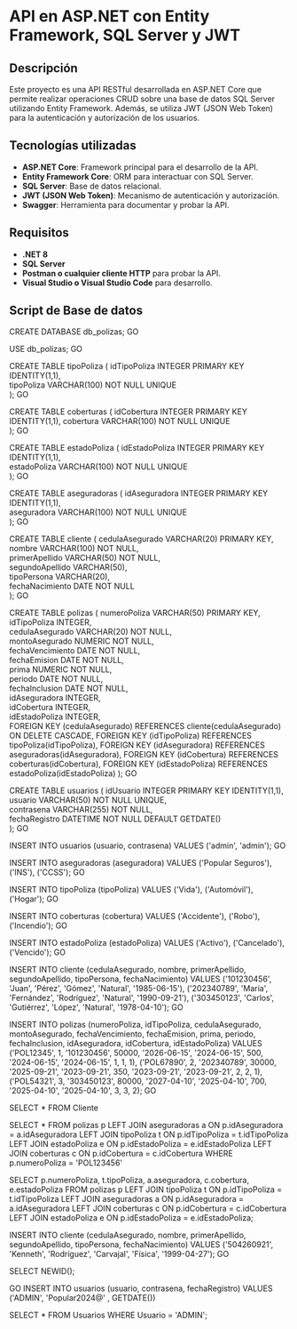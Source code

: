 # API en ASP.NET con Entity Framework, SQL Server y JWT

## Descripción

Este proyecto es una API RESTful desarrollada en ASP.NET Core que permite realizar operaciones CRUD sobre una base de datos SQL Server utilizando Entity Framework. Además, se utiliza JWT (JSON Web Token) para la autenticación y autorización de los usuarios.

## Tecnologías utilizadas

- **ASP.NET Core**: Framework principal para el desarrollo de la API.
- **Entity Framework Core**: ORM para interactuar con SQL Server.
- **SQL Server**: Base de datos relacional.
- **JWT (JSON Web Token)**: Mecanismo de autenticación y autorización.
- **Swagger**: Herramienta para documentar y probar la API.

## Requisitos

- **.NET 8**
- **SQL Server** 
- **Postman o cualquier cliente HTTP** para probar la API.
- **Visual Studio o Visual Studio Code** para desarrollo.

## Script de Base de datos

CREATE DATABASE db_polizas;
GO

USE db_polizas;
GO


CREATE TABLE tipoPoliza (
    idTipoPoliza INTEGER PRIMARY KEY IDENTITY(1,1),  
    tipoPoliza VARCHAR(100) NOT NULL UNIQUE          
);
GO

CREATE TABLE coberturas (
    idCobertura INTEGER PRIMARY KEY IDENTITY(1,1), 
    cobertura VARCHAR(100) NOT NULL UNIQUE           
);
GO

CREATE TABLE estadoPoliza (
    idEstadoPoliza INTEGER PRIMARY KEY IDENTITY(1,1),  
    estadoPoliza VARCHAR(100) NOT NULL UNIQUE          
);
GO

CREATE TABLE aseguradoras (
    idAseguradora INTEGER PRIMARY KEY IDENTITY(1,1),  
    aseguradora VARCHAR(100) NOT NULL UNIQUE           
);
GO

CREATE TABLE cliente (
    cedulaAsegurado VARCHAR(20) PRIMARY KEY,   
    nombre VARCHAR(100) NOT NULL,                
    primerApellido VARCHAR(50) NOT NULL,      
    segundoApellido VARCHAR(50),              
    tipoPersona VARCHAR(20),                 
    fechaNacimiento DATE NOT NULL              
);
GO

CREATE TABLE polizas (
    numeroPoliza VARCHAR(50) PRIMARY KEY,                
    idTipoPoliza INTEGER,                         
    cedulaAsegurado VARCHAR(20) NOT NULL,                
    montoAsegurado NUMERIC NOT NULL,              
    fechaVencimiento DATE NOT NULL,                
    fechaEmision DATE NOT NULL,                    
    prima NUMERIC NOT NULL,                         
    periodo DATE NOT NULL,                          
    fechaInclusion DATE NOT NULL,                   
    idAseguradora INTEGER,                          
    idCobertura INTEGER,                            
    idEstadoPoliza INTEGER,                        
    FOREIGN KEY (cedulaAsegurado) REFERENCES cliente(cedulaAsegurado) ON DELETE CASCADE,
    FOREIGN KEY (idTipoPoliza) REFERENCES tipoPoliza(idTipoPoliza),
    FOREIGN KEY (idAseguradora) REFERENCES aseguradoras(idAseguradora),
    FOREIGN KEY (idCobertura) REFERENCES coberturas(idCobertura),
    FOREIGN KEY (idEstadoPoliza) REFERENCES estadoPoliza(idEstadoPoliza)
);
GO


CREATE TABLE usuarios (
    idUsuario INTEGER PRIMARY KEY IDENTITY(1,1),  
    usuario VARCHAR(50) NOT NULL UNIQUE,                   
    contrasena VARCHAR(255) NOT NULL,                       
    fechaRegistro DATETIME NOT NULL DEFAULT GETDATE()  
);
GO


INSERT INTO usuarios (usuario, contrasena)
VALUES ('admin', 'admin');
GO


INSERT INTO aseguradoras (aseguradora)
VALUES 
    ('Popular Seguros'),
    ('INS'),
    ('CCSS');
GO


INSERT INTO tipoPoliza (tipoPoliza)
VALUES 
    ('Vida'),
    ('Automóvil'),
    ('Hogar');
GO


INSERT INTO coberturas (cobertura)
VALUES 
    ('Accidente'),
    ('Robo'),
    ('Incendio');
GO


INSERT INTO estadoPoliza (estadoPoliza)
VALUES 
    ('Activo'),
    ('Cancelado'),
    ('Vencido');
GO

INSERT INTO cliente (cedulaAsegurado, nombre, primerApellido, segundoApellido, tipoPersona, fechaNacimiento)
VALUES 
    ('101230456', 'Juan', 'Pérez', 'Gómez', 'Natural', '1985-06-15'),
    ('202340789', 'María', 'Fernández', 'Rodríguez', 'Natural', '1990-09-21'),
    ('303450123', 'Carlos', 'Gutiérrez', 'López', 'Natural', '1978-04-10');
GO


INSERT INTO polizas (numeroPoliza, idTipoPoliza, cedulaAsegurado, montoAsegurado, fechaVencimiento, fechaEmision, prima, periodo, fechaInclusion, idAseguradora, idCobertura, idEstadoPoliza)
VALUES 
    ('POL12345', 1, '101230456', 50000, '2026-06-15', '2024-06-15', 500, '2024-06-15', '2024-06-15', 1, 1, 1), 
    ('POL67890', 2, '202340789', 30000, '2025-09-21', '2023-09-21', 350, '2023-09-21', '2023-09-21', 2, 2, 1),
    ('POL54321', 3, '303450123', 80000, '2027-04-10', '2025-04-10', 700, '2025-04-10', '2025-04-10', 3, 3, 2);
GO

SELECT *
FROM Cliente

SELECT * 
FROM polizas p
LEFT JOIN aseguradoras a ON p.idAseguradora = a.idAseguradora
LEFT JOIN tipoPoliza t ON p.idTipoPoliza = t.idTipoPoliza
LEFT JOIN estadoPoliza e ON p.idEstadoPoliza = e.idEstadoPoliza
LEFT JOIN coberturas c ON p.idCobertura = c.idCobertura
WHERE p.numeroPoliza = 'POL123456'


SELECT p.numeroPoliza, t.tipoPoliza, a.aseguradora, c.cobertura, e.estadoPoliza
FROM polizas p
LEFT JOIN tipoPoliza t ON p.idTipoPoliza = t.idTipoPoliza
LEFT JOIN aseguradoras a ON p.idAseguradora = a.idAseguradora
LEFT JOIN coberturas c ON p.idCobertura = c.idCobertura
LEFT JOIN estadoPoliza e ON p.idEstadoPoliza = e.idEstadoPoliza;

INSERT INTO cliente (cedulaAsegurado, nombre, primerApellido, segundoApellido, tipoPersona, fechaNacimiento)
VALUES 
    ('504260921', 'Kenneth', 'Rodríguez', 'Carvajal', 'Física', '1999-04-27');
GO

SELECT NEWID();

GO
INSERT INTO usuarios (usuario, contrasena, fechaRegistro)
VALUES ('ADMIN', 'Popular2024@' , GETDATE())

SELECT * FROM Usuarios WHERE Usuario = 'ADMIN';
